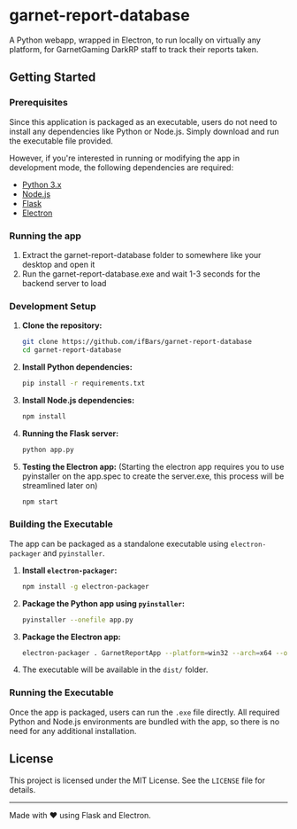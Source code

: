 # garnet-report-database
 A Python webapp, wrapped in Electron, to run locally on virtually any platform, for GarnetGaming DarkRP staff to track their reports taken.

## Getting Started

### Prerequisites
Since this application is packaged as an executable, users do not need to install any dependencies like Python or Node.js. Simply download and run the executable file provided.

However, if you're interested in running or modifying the app in development mode, the following dependencies are required:
- [Python 3.x](https://www.python.org/downloads/)
- [Node.js](https://nodejs.org/en/)
- [Flask](https://flask.palletsprojects.com/)
- [Electron](https://www.electronjs.org/)

### Running the app

1. Extract the garnet-report-database folder to somewhere like your desktop and open it
2. Run the garnet-report-database.exe and wait 1-3 seconds for the backend server to load

### Development Setup

1. **Clone the repository:**
   ```bash
   git clone https://github.com/ifBars/garnet-report-database
   cd garnet-report-database
   ```

2. **Install Python dependencies:**
   ```bash
   pip install -r requirements.txt
   ```

3. **Install Node.js dependencies:**
   ```bash
   npm install
   ```

4. **Running the Flask server:**
   ```bash
   python app.py
   ```

5. **Testing the Electron app:** (Starting the electron app requires you to use pyinstaller on the app.spec to create the server.exe, this process will be streamlined later on)
   ```bash
   npm start
   ```

### Building the Executable

The app can be packaged as a standalone executable using `electron-packager` and `pyinstaller`.

1. **Install `electron-packager`:**
   ```bash
   npm install -g electron-packager
   ```

2. **Package the Python app using `pyinstaller`:**
   ```bash
   pyinstaller --onefile app.py
   ```

3. **Package the Electron app:**
   ```bash
   electron-packager . GarnetReportApp --platform=win32 --arch=x64 --out=dist/
   ```

4. The executable will be available in the `dist/` folder.

### Running the Executable

Once the app is packaged, users can run the `.exe` file directly. All required Python and Node.js environments are bundled with the app, so there is no need for any additional installation.

## License
This project is licensed under the MIT License. See the `LICENSE` file for details.

---

Made with ❤️ using Flask and Electron.
